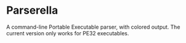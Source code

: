 # Parserella
A command-line Portable Executable parser, with colored output. The current version only works for PE32 executables.
